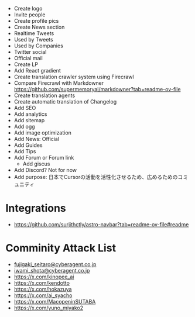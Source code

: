 - Create logo
- Invite people
- Create profile pics
- Create News section
- Realtime Tweets
- Used by Tweets
- Used by Companies
- Twitter social
- Official mail
- Create LP
- Add React gradient
- Create translation crawler system using Firecrawl
- Compare Firecrawl with Markdowner
    https://github.com/supermemoryai/markdowner?tab=readme-ov-file
- Create translation agents
- Create automatic translation of Changelog
- Add SEO
- Add analytics
- Add sitemap
- Add ogg
- Add image optimization
- Add News: Official
- Add Guides
- Add Tips
- Add Forum or Forum link
    - Add giscus 
- Add Discord? Not for now
- Add purpose: 日本でCursorの活動を活性化させるため、広めるためのコミュニティ


# Integrations
- https://github.com/surjithctly/astro-navbar?tab=readme-ov-file#readme

# Comminity Attack List
- fujigaki_seitaro@cyberagent.co.jp
- iwami_shota@cyberagent.co.jp
- https://x.com/kinopee_ai
- https://x.com/kendotto
- https://x.com/hokazuya
- https://x.com/ai_syacho
- https://x.com/MacopeninSUTABA
- https://x.com/yuno_miyako2
